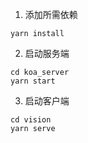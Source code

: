 
1. 添加所需依赖
```
yarn install
```
2. 启动服务端
```
cd koa_server
yarn start
```
3. 启动客户端
```
cd vision
yarn serve
```